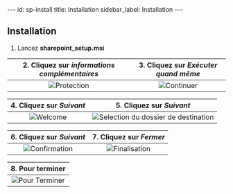 <head>
    <meta name="robots" content="noindex">
</head>
---
id: sp-install
title: Installation
sidebar_label: Installation
---

## Installation

1. Lancez **sharepoint_setup.msi**

| 2. Cliquez sur _informations complémentaires_ | 3. Cliquez sur _Exécuter quand même_ |
| :-------------------------------------------: | :----------------------------------: |
|          ![Protection][installen-03]          |      ![Continuer][installen-04]      |

| 4. Cliquez sur _Suivant_ |               5. Cliquez sur _Suivant_               |
| :----------------------: | :--------------------------------------------------: |
| ![Welcome][installen-05] | ![Selection du dossier de destination][installen-06] |

|   6. Cliquez sur _Suivant_    |    7. Cliquez sur _Fermer_    |
| :---------------------------: | :---------------------------: |
| ![Confirmation][installen-07] | ![Finalisation][installen-08] |

|        8. Pour terminer        |
| :----------------------------: |
| ![Pour Terminer][installen-09] |

<!-- ************************** -->
<!-- ***** Pictures List ***** -->
<!-- ************************** -->

[installen-03]: /kizeo-forms-documentations/img/sp/fr/installfr-01.png
[installen-04]: /kizeo-forms-documentations/img/sp/fr/installfr-02.png
[installen-05]: /kizeo-forms-documentations/img/sp/en/installen-05.png
[installen-06]: /kizeo-forms-documentations/img/sp/en/installen-06.png
[installen-07]: /kizeo-forms-documentations/img/sp/en/installen-07.png
[installen-08]: /kizeo-forms-documentations/img/sp/en/installen-08.png
[installen-09]: /kizeo-forms-documentations/img/sp/en/installen-09.png
[separator]: /kizeo-forms-documentations/img/sp/en/installen-09.png
